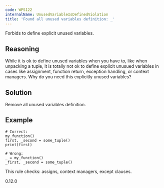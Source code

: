 ```yaml
---
code: WPS122
internalName: UnusedVariableIsDefinedViolation
title: 'Found all unused variables definition: _'
---
```


Forbids to define explicit unused variables.

## Reasoning
While it is ok to define unused variables when you have to, like
when unpacking a tuple, it is totally not ok to define explicit
unusued variables in cases like assignment, function return,
exception handling, or context managers. Why do you need this
explicitly unused variables?

## Solution
Remove all unused variables definition.

## Example

    # Correct:
    my_function()
    first, _second = some_tuple()
    print(first)
    
    # Wrong:
    _ = my_function()
    _first, _second = some_tuple()

This rule checks: assigns, context managers, except clauses.

<div class="versionadded">

0.12.0

</div>